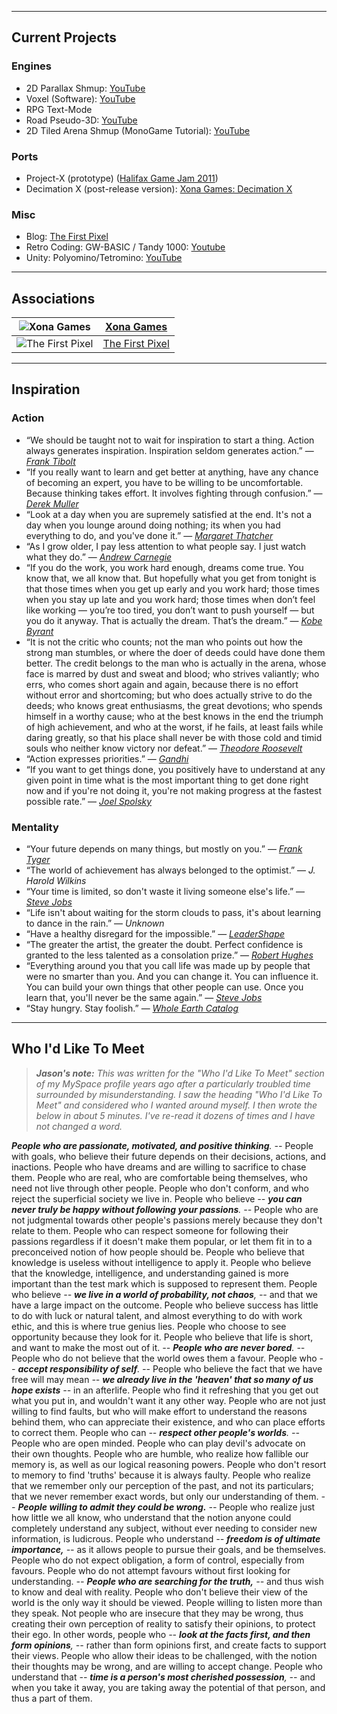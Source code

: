 ___
## Current Projects

### Engines
  - 2D Parallax Shmup: [YouTube](https://www.youtube.com/playlist?list=PLjnbT4UISq0Y_7IAN_zUzxgZnfhXxo_0Q)
  - Voxel (Software): [YouTube](https://www.youtube.com/playlist?list=PLjnbT4UISq0bQF1g85tE9jTrKfEtdRYlY)
  - RPG Text-Mode
  - Road Pseudo-3D: [YouTube](https://www.youtube.com/playlist?list=PLjnbT4UISq0bnfd1RC3M4PgTgkmhlkikV)
  - 2D Tiled Arena Shmup (MonoGame Tutorial): [YouTube](https://www.youtube.com/playlist?list=PLjnbT4UISq0adw__Y9B2eXA0LL35TyORU)

### Ports
  - Project-X (prototype) ([Halifax Game Jam 2011](http://xona.com/2011/06/27.html))
  - Decimation X (post-release version): [Xona Games: Decimation X](http://xona.com/games/decimationx/)

### Misc
  - Blog: [The First Pixel](http://thefirstpixel.com/)
  - Retro Coding: GW-BASIC / Tandy 1000: [Youtube](https://www.youtube.com/playlist?list=PLjnbT4UISq0bMjb81xFBIWOLhBKFCVkuB)
  - Unity: Polyomino/Tetromino: [YouTube](https://www.youtube.com/playlist?list=PLjnbT4UISq0aiCTUj4movS4tsn5QkuPSD)

___
## Associations

| ![Xona Games](http://thefirstpixel.com/wp-content/uploads/2022/01/xona_logo-64x64-1.png "Xona Games") | [Xona Games](http://xona.com/) | 
| --- | --- |
| ![The First Pixel](http://thefirstpixel.com/wp-content/uploads/2020/12/the_first_pixel_logo_64x64_black.png "The First Pixel") | [The First Pixel](http://thefirstpixel.com/) |

___
## Inspiration

### Action

- “We should be taught not to wait for inspiration to start a thing. Action always generates inspiration. Inspiration seldom generates action.” — [_Frank Tibolt_](https://www.goodreads.com/author/show/2085007.Frank_Tibolt)
- “If you really want to learn and get better at anything, have any chance of becoming an expert, you have to be willing to be uncomfortable. Because thinking takes effort. It involves fighting through confusion.” — [_Derek Muller_](https://www.youtube.com/watch?v=UBVV8pch1dM&t=694s)
- “Look at a day when you are supremely satisfied at the end. It's not a day when you lounge around doing nothing; its when you had everything to do, and you've done it.” — [_Margaret Thatcher_](https://en.wikipedia.org/wiki/Margaret_Thatcher)
- “As I grow older, I pay less attention to what people say. I just watch what they do.” — [_Andrew Carnegie_](https://en.wikipedia.org/wiki/Andrew_Carnegie)
- “If you do the work, you work hard enough, dreams come true. You know that, we all know that. But hopefully what you get from tonight is that those times when you get up early and you work hard; those times when you stay up late and you work hard; those times when don’t feel like working — you’re too tired, you don’t want to push yourself — but you do it anyway. That is actually the dream. That’s the dream.” — [_Kobe Byrant_](https://www.youtube.com/watch?v=k2Qpl1Q3OkA&t=4m50s)
- “It is not the critic who counts; not the man who points out how the strong man stumbles, or where the doer of deeds could have done them better. The credit belongs to the man who is actually in the arena, whose face is marred by dust and sweat and blood; who strives valiantly; who errs, who comes short again and again, because there is no effort without error and shortcoming; but who does actually strive to do the deeds; who knows great enthusiasms, the great devotions; who spends himself in a worthy cause; who at the best knows in the end the triumph of high achievement, and who at the worst, if he fails, at least fails while daring greatly, so that his place shall never be with those cold and timid souls who neither know victory nor defeat.” — [_Theodore Roosevelt_](https://en.wikipedia.org/wiki/Citizenship_in_a_Republic)
- “Action expresses priorities.” — [_Gandhi_](https://en.wikipedia.org/wiki/Nuclear_Gandhi)
- “If you want to get things done, you positively have to understand at any given point in time what is the most important thing to get done right now and if you're not doing it, you're not making progress at the fastest possible rate.” — [_Joel Spolsky_](https://www.joelonsoftware.com/)

### Mentality

- “Your future depends on many things, but mostly on you.” — [_Frank Tyger_](https://www.franktyger.info/frank-tyger-in-his-own-words.htm)
- “The world of achievement has always belonged to the optimist.” — _J. Harold Wilkins_
- “Your time is limited, so don't waste it living someone else's life.” — [_Steve Jobs_](https://www.youtube.com/results?search_query=steve+jobs+commencement+speech)
- “Life isn't about waiting for the storm clouds to pass, it's about learning to dance in the rain.” — _Unknown_
- “Have a healthy disregard for the impossible.” — [_LeaderShape_](http://www.leadershape.org/institute)
- “The greater the artist, the greater the doubt. Perfect confidence is granted to the less talented as a consolation prize.” — [_Robert Hughes_](http://content.time.com/time/subscriber/article/0,33009,984678,00.html)
- “Everything around you that you call life was made up by people that were no smarter than you. And you can change it. You can influence it. You can build your own things that other people can use. Once you learn that, you'll never be the same again.” — [_Steve Jobs_](https://en.wikipedia.org/wiki/Steve_Jobs)
- “Stay hungry. Stay foolish.” — [_Whole Earth Catalog_](https://en.wikipedia.org/wiki/Whole_Earth_Catalog)

___
## Who I'd Like To Meet

> _**Jason's note:** This was written for the "Who I'd Like To Meet" section of my MySpace profile years ago after a particularly troubled time surrounded by misunderstanding. I saw the heading "Who I'd Like To Meet" and considered who I wanted around myself.  I then wrote the below in about 5 minutes.  I've re-read it dozens of times and I have not changed a word._

_**People who are passionate, motivated, and positive thinking**. --_ People with goals, who believe their future depends on their decisions, actions, and inactions. People who have dreams and are willing to sacrifice to chase them. People who are real, who are comfortable being themselves, who need not live through other people. People who don't conform, and who reject the superficial society we live in. People who believe _-- **you can never truly be happy without following your passions**. --_ People who are not judgmental towards other people's passions merely because they don't relate to them. People who can respect someone for following their passions regardless if it doesn't make them popular, or let them fit in to a preconceived notion of how people should be. People who believe that knowledge is useless without intelligence to apply it. People who believe that the knowledge, intelligence, and understanding gained is more important than the test mark which is supposed to represent them. People who believe _-- **we live in a world of probability, not chaos**, --_ and that we have a large impact on the outcome. People who believe success has little to do with luck or natural talent, and almost everything to do with work ethic, and this is where true genius lies. People who choose to see opportunity because they look for it. People who believe that life is short, and want to make the most out of it. _-- **People who are never bored**. --_ People who do not believe that the world owes them a favour. People who _-- **accept responsibility of self**. --_ People who believe the fact that we have free will may mean _-- **we already live in the 'heaven' that so many of us hope exists** --_ in an afterlife. People who find it refreshing that you get out what you put in, and wouldn't want it any other way. People who are not just willing to find faults, but who will make effort to understand the reasons behind them, who can appreciate their existence, and who can place efforts to correct them. People who can _-- **respect other people's worlds**. --_ People who are open minded. People who can play devil's advocate on their own thoughts. People who are humble, who realize how fallible our memory is, as well as our logical reasoning powers. People who don't resort to memory to find 'truths' because it is always faulty. People who realize that we remember only our perception of the past, and not its particulars; that we never remember exact words, but only our understanding of them. _-- **People willing to admit they could be wrong.** --_ People who realize just how little we all know, who understand that the notion anyone could completely understand any subject, without ever needing to consider new information, is ludicrous. People who understand _-- **freedom is of ultimate importance,** --_ as it allows people to pursue their goals, and be themselves. People who do not expect obligation, a form of control, especially from favours. People who do not attempt favours without first looking for understanding. _-- **People who are searching for the truth,** --_ and thus wish to know and deal with reality. People who don't believe their view of the world is the only way it should be viewed. People willing to listen more than they speak. Not people who are insecure that they may be wrong, thus creating their own perception of reality to satisfy their opinions, to protect their ego. In other words, people who _-- **look at the facts first, and then form opinions**, --_ rather than form opinions first, and create facts to support their views. People who allow their ideas to be challenged, with the notion their thoughts may be wrong, and are willing to accept change. People who understand that _-- **time is a person's most cherished possession**, --_ and when you take it away, you are taking away the potential of that person, and thus a part of them.
